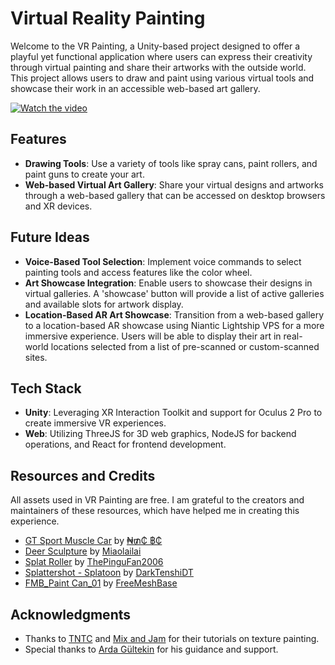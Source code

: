 # Virtual Reality Painting

Welcome to the VR Painting, a Unity-based project designed to offer a playful yet functional application where users can express their creativity through virtual painting and share their artworks with the outside world. This project allows users to draw and paint using various virtual tools and showcase their work in an accessible web-based art gallery.

[![Watch the video](https://img.youtube.com/vi/R6cqho3X1_Y/0.jpg)](https://www.youtube.com/watch?v=R6cqho3X1_Y)

## Features

- **Drawing Tools**: Use a variety of tools like spray cans, paint rollers, and paint guns to create your art.
- **Web-based Virtual Art Gallery**: Share your virtual designs and artworks through a web-based gallery that can be accessed on desktop browsers and XR devices.

## Future Ideas

- **Voice-Based Tool Selection**: Implement voice commands to select painting tools and access features like the color wheel.
- **Art Showcase Integration**: Enable users to showcase their designs in virtual galleries. A 'showcase' button will provide a list of active galleries and available slots for artwork display.
- **Location-Based AR Art Showcase**: Transition from a web-based gallery to a location-based AR showcase using Niantic Lightship VPS for a more immersive experience. Users will be able to display their art in real-world locations selected from a list of pre-scanned or custom-scanned sites.

## Tech Stack

- **Unity**: Leveraging XR Interaction Toolkit and support for Oculus 2 Pro to create immersive VR experiences.
- **Web**: Utilizing ThreeJS for 3D web graphics, NodeJS for backend operations, and React for frontend development.

## Resources and Credits
All assets used in VR Painting are free. I am grateful to the creators and maintainers of these resources, which have helped me in creating this experience.

- [GT Sport Muscle Car](https://sketchfab.com/3d-models/gt-sport-muscle-car-6c50082c380d4bbe9d1e11a6ba982549) by [₦₥₵ ฿₵](https://sketchfab.com/nmcbc)
- [Deer Sculpture](https://sketchfab.com/3d-models/deer-sculpture-e97f99c0216a4cae9a8b11d044d2694a) by [Miaolailai](https://sketchfab.com/Miaolailai)
- [Splat Roller](https://sketchfab.com/3d-models/splat-roller-a60b2e0b11a241a0a29136b5757e6244) by [ThePinguFan2006](https://sketchfab.com/bobblackstock1)
- [Splattershot - Splatoon](https://sketchfab.com/3d-models/splattershot-splatoon-76590c977b254a738590c67f9b9af85c) by [DarkTenshiDT](https://sketchfab.com/DarkTenshiDT)
- [FMB_Paint Can_01](https://sketchfab.com/3d-models/fmb-paint-can-01-1b6ef61b1ac340279ae761753c1dec4a) by [FreeMeshBase](https://sketchfab.com/FreeMeshBase)

  
## Acknowledgments

- Thanks to [TNTC](https://www.youtube.com/@TNTCProject) and [Mix and Jam](https://www.youtube.com/@mixandjam) for their tutorials on texture painting.
- Special thanks to [Arda Gültekin](https://www.linkedin.com/in/gultekinarda/) for his guidance and support.



